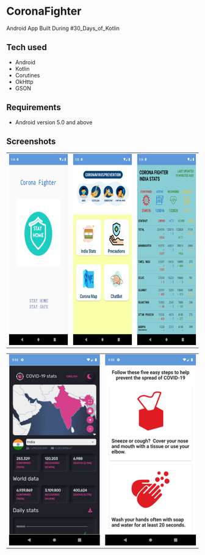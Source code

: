 # CoronaFighter
Android App Built During #30_Days_of_Kotlin

## Tech used
- Android 
- Kotlin
- Corutines
- OkHttp
- GSON

## Requirements
* Android version 5.0 and above

## Screenshots
<table>
  <tr>
    <td><img src="./Screenshots/1.png" height = "500" width="300"></td>
    <td><img src="./Screenshots/2.png" height = "500" width="300"></td>
     <td><img src="./Screenshots/3.png" height = "500" width="300"></td>
 </tr>
 <table>
  <tr>
    <td><img src="./Screenshots/4.png" height = "500" width="300"></td>
    <td><img src="./Screenshots/5.png" height = "500" width="300"></td>
 </tr>

